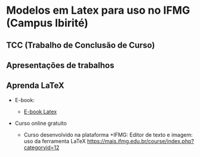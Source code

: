 # Modelos em Latex para uso no IFMG (Campus Ibirité)

## TCC (Trabalho de Conclusão de Curso)

## Apresentações de trabalhos

## Aprenda LaTeX

* E-book:

  * [E-book Latex](https://ej-ensino.com.br/wp-content/uploads/2021/06/E-book-IFMG-Uso-da-ferramenta-latex.pdf)


* Curso online gratuito

  * Curso desenvolvido na plataforma +IFMG: Editor de texto e imagem: uso da ferramenta LaTeX
https://mais.ifmg.edu.br/course/index.php?categoryid=12

